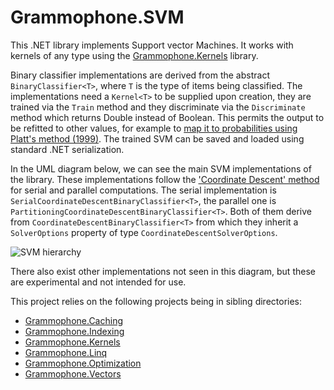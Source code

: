 # Grammophone.SVM
This .NET library implements Support vector Machines. It works with kernels of any type using the [Grammophone.Kernels](https://github.com/grammophone/Grammophone.Kernels) library.

Binary classifier implementations are derived from the abstract `BinaryClassifier<T>`, where `T` is the type of items being classified. The implementations need a `Kernel<T>` to be supplied upon creation, they are trained via the `Train` method and they discriminate via the `Discriminate` method which returns Double instead of Boolean. This permits the output to be refitted to other values, for example to [map it to probabilities using Platt's method (1999)](http://citeseer.ist.psu.edu/viewdoc/summary?doi=10.1.1.41.1639). The trained SVM can be saved and loaded using standard .NET serialization.

In the UML diagram below, we can see the main SVM implementations of the library. These implementations follow the ['Coordinate Descent' method](http://dx.doi.org/10.1109/CIES.2013.6611732) for serial and parallel computations. The serial implementation is `SerialCoordinateDescentBinaryClassifier<T>`, the parallel one is `PartitioningCoordinateDescentBinaryClassifier<T>`. Both of them derive from `CoordinateDescentBinaryClassifier<T>` from which they inherit a `SolverOptions` property of type `CoordinateDescentSolverOptions`.

![SVM hierarchy](http://s7.postimg.org/5m8a04z6z/SVM_hierarchy.png)

There also exist other implementations not seen in this diagram, but these are experimental and not intended for use.

This project relies on the following projects being in sibling directories:
* [Grammophone.Caching](https://github.com/grammophone/Grammophone.Caching)
* [Grammophone.Indexing](https://github.com/grammophone/Grammophone.Indexing)
* [Grammophone.Kernels](https://github.com/grammophone/Grammophone.Kernels)
* [Grammophone.Linq](https://github.com/grammophone/Grammophone.Linq)
* [Grammophone.Optimization](https://github.com/grammophone/Grammophone.Optimization)
* [Grammophone.Vectors](https://github.com/grammophone/Grammophone.Vectors)
